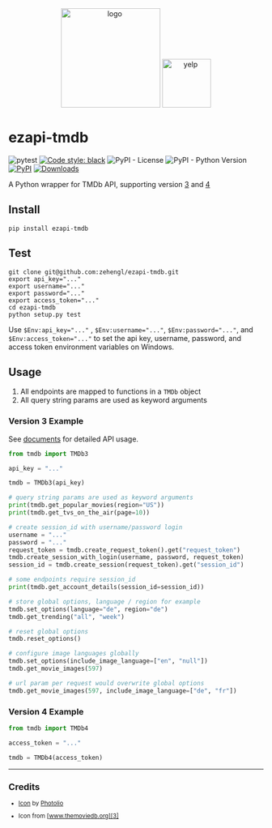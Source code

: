 <div align="center">
    <img src="https://cdn3.iconfinder.com/data/icons/data-sharing-and-cloud-lineal-style/512/apiprogrammingdevolperinterfaceappcomputer-512.png" alt="logo" height="196">
    <img src="https://www.themoviedb.org/assets/2/v4/logos/v2/blue_square_2-d537fb228cf3ded904ef09b136fe3fec72548ebc1fea3fbbd1ad9e36364db38b.svg" alt="yelp" height="96">
</div>

# ezapi-tmdb

![pytest](https://github.com/zehengl/ezapi-tmdb/workflows/pytest/badge.svg)
[![Code style: black](https://img.shields.io/badge/code%20style-black-000000.svg)](https://github.com/ambv/black)
![PyPI - License](https://img.shields.io/pypi/l/ezapi-tmdb.svg)
![PyPI - Python Version](https://img.shields.io/pypi/pyversions/ezapi-tmdb.svg)
[![PyPI](https://img.shields.io/pypi/v/ezapi-tmdb.svg)](https://pypi.python.org/pypi/ezapi-tmdb)
[![Downloads](https://pepy.tech/badge/ezapi-tmdb)](https://pepy.tech/project/ezapi-tmdb)

A Python wrapper for TMDb API, supporting version [3](https://developers.themoviedb.org/3/getting-started) and [4](https://developers.themoviedb.org/4/getting-started)

## Install

    pip install ezapi-tmdb

## Test

    git clone git@github.com:zehengl/ezapi-tmdb.git
    export api_key="..."
    export username="..."
    export password="..."
    export access_token="..."
    cd ezapi-tmdb
    python setup.py test

Use `$Env:api_key="..."` , `$Env:username="..."`, `$Env:password="..."`, and `$Env:access_token="..."` to set the api key, username, password, and access token environment variables on Windows.

## Usage

1. All endpoints are mapped to functions in a `TMDb` object
2. All query string params are used as keyword arguments

### Version 3 Example

See [documents](https://developers.themoviedb.org/3/getting-started) for detailed API usage.

```python
from tmdb import TMDb3

api_key = "..."

tmdb = TMDb3(api_key)

# query string params are used as keyword arguments
print(tmdb.get_popular_movies(region="US"))
print(tmdb.get_tvs_on_the_air(page=10))

# create session_id with username/password login
username = "..."
password = "..."
request_token = tmdb.create_request_token().get("request_token")
tmdb.create_session_with_login(username, password, request_token)
session_id = tmdb.create_session(request_token).get("session_id")

# some endpoints require session_id
print(tmdb.get_account_details(session_id=session_id))

# store global options, language / region for example
tmdb.set_options(language="de", region="de")
tmdb.get_trending("all", "week")

# reset global options
tmdb.reset_options()

# configure image languages globally
tmdb.set_options(include_image_language=["en", "null"])
tmdb.get_movie_images(597)

# url param per request would overwrite global options
tmdb.get_movie_images(597, include_image_language=["de", "fr"])
```

### Version 4 Example

```python
from tmdb import TMDb4

access_token = "..."

tmdb = TMDb4(access_token)
```

<hr>

<sup>

## Credits

- [Icon][1] by [Photolio][2]

- Icon from [www.themoviedb.org][3]

</sup>

[1]: https://www.iconfinder.com/icons/4904814/api_app_computer_devolper_interface_programming_icon
[2]: https://www.iconfinder.com/Muhammad_Auns
[3]: https://www.themoviedb.org/about/logos-attribution

